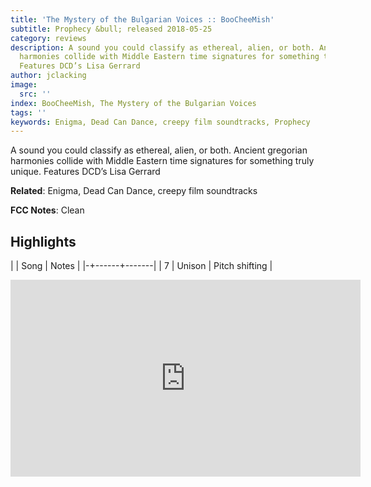 ```yaml
---
title: 'The Mystery of the Bulgarian Voices :: BooCheeMish'
subtitle: Prophecy &bull; released 2018-05-25
category: reviews
description: A sound you could classify as ethereal, alien, or both. Ancient gregorian
  harmonies collide with Middle Eastern time signatures for something truly unique.
  Features DCD’s Lisa Gerrard
author: jclacking
image:
  src: ''
index: BooCheeMish, The Mystery of the Bulgarian Voices
tags: ''
keywords: Enigma, Dead Can Dance, creepy film soundtracks, Prophecy
---
```

A sound you could classify as ethereal, alien, or both. Ancient gregorian harmonies collide with Middle Eastern time signatures for something truly unique. Features DCD’s Lisa Gerrard<!--more-->

**Related**: Enigma, Dead Can Dance, creepy film soundtracks

**FCC Notes**: Clean

## Highlights

| | Song | Notes |
|-+------+-------|
| 7 | Unison | Pitch shifting |

<div class="tlo-detail-video"><iframe width="560" height="315" src="https://www.youtube.com/embed/Rc8QRI6lXb8" frameborder="0" allow="autoplay; encrypted-media" allowfullscreen></iframe></div>

